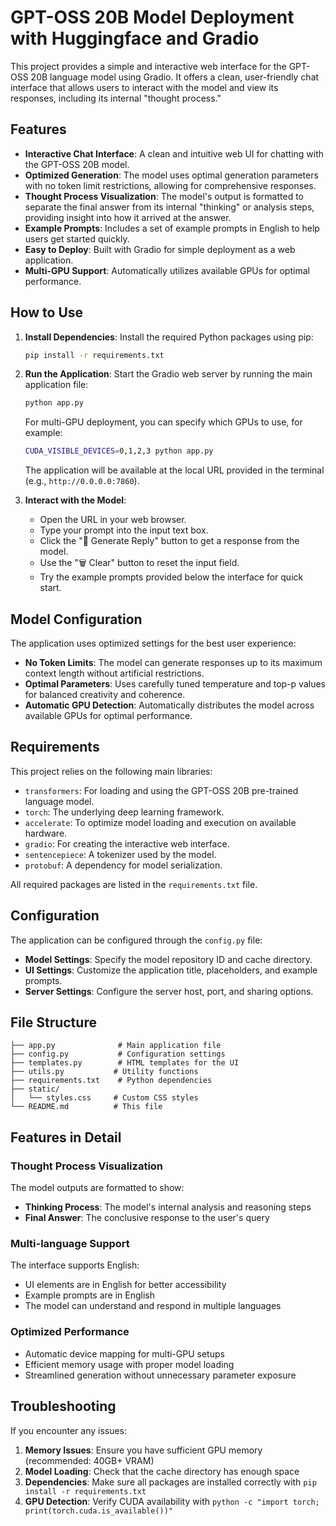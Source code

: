 # GPT-OSS 20B Model Deployment with Huggingface and Gradio

This project provides a simple and interactive web interface for the GPT-OSS 20B language model using Gradio. It offers a clean, user-friendly chat interface that allows users to interact with the model and view its responses, including its internal "thought process."

## Features

- **Interactive Chat Interface**: A clean and intuitive web UI for chatting with the GPT-OSS 20B model.
- **Optimized Generation**: The model uses optimal generation parameters with no token limit restrictions, allowing for comprehensive responses.
- **Thought Process Visualization**: The model's output is formatted to separate the final answer from its internal "thinking" or analysis steps, providing insight into how it arrived at the answer.
- **Example Prompts**: Includes a set of example prompts in English to help users get started quickly.
- **Easy to Deploy**: Built with Gradio for simple deployment as a web application.
- **Multi-GPU Support**: Automatically utilizes available GPUs for optimal performance.

## How to Use

1.  **Install Dependencies**:
    Install the required Python packages using pip:
    ```bash
    pip install -r requirements.txt
    ```

2.  **Run the Application**:
    Start the Gradio web server by running the main application file:
    ```bash
    python app.py
    ```
    For multi-GPU deployment, you can specify which GPUs to use, for example:
    ```bash
    CUDA_VISIBLE_DEVICES=0,1,2,3 python app.py
    ```
    The application will be available at the local URL provided in the terminal (e.g., `http://0.0.0.0:7860`).

3.  **Interact with the Model**:
    - Open the URL in your web browser.
    - Type your prompt into the input text box.
    - Click the "🎯 Generate Reply" button to get a response from the model.
    - Use the "🗑️ Clear" button to reset the input field.
    - Try the example prompts provided below the interface for quick start.

## Model Configuration

The application uses optimized settings for the best user experience:

- **No Token Limits**: The model can generate responses up to its maximum context length without artificial restrictions.
- **Optimal Parameters**: Uses carefully tuned temperature and top-p values for balanced creativity and coherence.
- **Automatic GPU Detection**: Automatically distributes the model across available GPUs for optimal performance.

## Requirements

This project relies on the following main libraries:

- `transformers`: For loading and using the GPT-OSS 20B pre-trained language model.
- `torch`: The underlying deep learning framework.
- `accelerate`: To optimize model loading and execution on available hardware.
- `gradio`: For creating the interactive web interface.
- `sentencepiece`: A tokenizer used by the model.
- `protobuf`: A dependency for model serialization.

All required packages are listed in the `requirements.txt` file.

## Configuration

The application can be configured through the `config.py` file:

- **Model Settings**: Specify the model repository ID and cache directory.
- **UI Settings**: Customize the application title, placeholders, and example prompts.
- **Server Settings**: Configure the server host, port, and sharing options.

## File Structure

```
├── app.py              # Main application file
├── config.py           # Configuration settings
├── templates.py        # HTML templates for the UI
├── utils.py           # Utility functions
├── requirements.txt    # Python dependencies
├── static/
│   └── styles.css     # Custom CSS styles
└── README.md          # This file
```

## Features in Detail

### Thought Process Visualization
The model outputs are formatted to show:
- **Thinking Process**: The model's internal analysis and reasoning steps
- **Final Answer**: The conclusive response to the user's query

### Multi-language Support
The interface supports English:
- UI elements are in English for better accessibility
- Example prompts are in English
- The model can understand and respond in multiple languages

### Optimized Performance
- Automatic device mapping for multi-GPU setups
- Efficient memory usage with proper model loading
- Streamlined generation without unnecessary parameter exposure

## Troubleshooting

If you encounter any issues:

1. **Memory Issues**: Ensure you have sufficient GPU memory (recommended: 40GB+ VRAM)
2. **Model Loading**: Check that the cache directory has enough space
3. **Dependencies**: Make sure all packages are installed correctly with `pip install -r requirements.txt`
4. **GPU Detection**: Verify CUDA availability with `python -c "import torch; print(torch.cuda.is_available())"`
